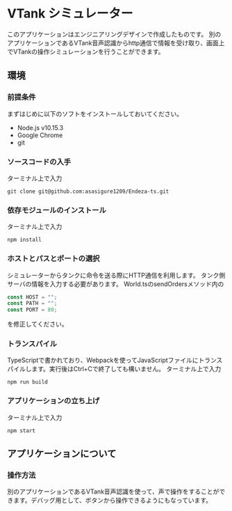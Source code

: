 # VTank シミュレーター
このアプリケーションはエンジニアリングデザインで作成したものです。
別のアプリケーションであるVTank音声認識からhttp通信で情報を受け取り、画面上でVTankの操作シミュレーションを行うことができます。

## 環境

### 前提条件
まずはじめに以下のソフトをインストールしておいてください。
+ Node.js v10.15.3
+ Google Chrome
+ git

### ソースコードの入手
ターミナル上で入力
```
git clone git@github.com:asasigure1209/Endeza-ts.git
```

### 依存モジュールのインストール
ターミナル上で入力
```
npm install
```

### ホストとパスとポートの選択
シミュレーターからタンクに命令を送る際にHTTP通信を利用します。
タンク側サーバの情報を入力する必要があります。
World.tsのsendOrdersメソッド内の
``` javascript
const HOST = "";
const PATH = "";
const PORT = 80;
```
を修正してください。

### トランスパイル
TypeScriptで書かれており、Webpackを使ってJavaScriptファイルにトランスパイルします。実行後はCtrl+Cで終了しても構いません。
ターミナル上で入力
```
npm run build
```

### アプリケーションの立ち上げ
ターミナル上で入力
```
npm start
```

## アプリケーションについて

### 操作方法
別のアプリケーションであるVTank音声認識を使って、声で操作をすることができます。デバッグ用として、ボタンから操作できるようにもなっています。